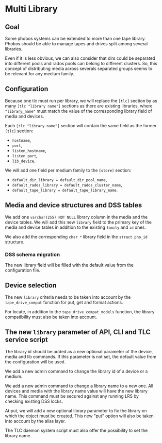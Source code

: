 # Multi Library

## Goal
Some phobos systems can be extended to more than one tape library. Phobos
should be able to manage tapes and drives split among several libraries.

Even if it is less obvious, we can also consider that dirs could be separated
into different pools and rados pools can belong to different clusters. So, this
concept of distributing media across severals separated groups seems to be
relevant for any medium family.

## Configuration
Because one tlc must run per library, we will replace the `[tlc]` section by as
many `[tlc "library name"]` sections as there are existing libraries, where
`"library_name"` must match the value of the corresponding library field of
media and devices.

Each `[tlc "library name"]` section will contain the same field as the
former `[tlc]` section:
- `hostname`,
- `port`,
- `listen_hostname`,
- `listen_port`,
- `lib_device`.

We will add one field per medium family to the `[store]` section:
- `default_dir_library = default_dir_pool_name`,
- `default_rados_library = default_rados_cluster_name`,
- `default_tape_library = default_tape_library_name`.

## Media and device structures and DSS tables
We add one `varchar(255) NOT NULL` library column in the media and the device
tables. We will add this new `library` field to the primary key of the
media and device tables in addition to the existing `family` and `id` ones.


We also add the corresponding `char *` library field in the `struct pho_id`
structure.

### DSS schema migration
The new library field will be filled with the default value from the
configuration file.

## Device selection
The new `library` criteria needs to be taken into account by the
`tape_drive_compat` function for put, get and format actions.

For locate, in addition to the `tape_drive_compat_models` function, the library
compatibility must also be taken into account.

## The new `library` parameter of API, CLI and TLC service script

The library id should be added as a new optional parameter of the device, media
and lib commands. If this parameter is not set, the default value from the
configuration will be used.

We add a new admin command to change the library id of a device or a medium.

We add a new admin command to change a library name to a new one. All devices
and media with the library name value will have the new library name. This
command must be secured against any running LRS by checking existing DSS locks.

At put, we will add a new optional library parameter to fix the library on
which the object must be created. This new "put" option will also be taken into
account by the alias layer.

The TLC daemon system script must also offer the possibility to set the library
name.
